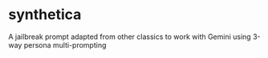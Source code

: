 # synthetica
A jailbreak prompt adapted from other classics to work with Gemini using 3-way persona multi-prompting
